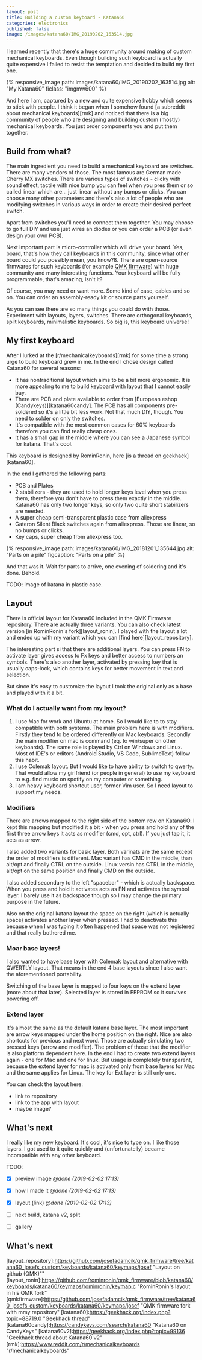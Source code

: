 ```yaml
---
layout: post
title: Building a custom keyboard - Katana60
categories: electronics
published: false
image: /images/katana60/IMG_20190202_163514.jpg
---
```


I learned recently that there's a huge community around making of custom mechanical keyboards. Even though building such keyboard is actually quite expensive I failed to resist the temptation and decided to build my first one.

<!--more-->

{% responsive_image path: images/katana60/IMG_20190202_163514.jpg alt: "My Katana60" ficlass: "imgmw600" %}

And here I am, captured by a new and quite expensive hobby which seems to stick with people. I think it began when I somehow found [a subreddit about mechanical keyboards][rmk] and noticed that there is a big community of people who are designing and building custom (mostly) mechanical keyboards. You just order components you and put them together. 

## Build from what?

The main ingredient you need to build a mechanical keyboard are switches. There are many vendors of those. The most famous are German made Cherry MX switches. There are various types of switches - clicky with sound effect, tactile with nice bump you can feel when you pres them or so called linear which are... just linear without any bumps or clicks. You can choose many other parameters and there's also a lot of people who are modifying switches in various ways in order to create their desired perfect switch.

Apart from switches you'll need to connect them together. You may choose to go full DIY and use just wires an diodes or you can order a PCB (or even design your own PCB).

Next important part is micro-controller which will drive your board. Yes, board,  that's how they call keyboards in this community, since what other board could you possibly mean, you know?ß. There are open-source firmwares for such keyboards (for example [QMK firmware](https://qmk.fm/)) with huge community and many interesting functions. Your keyboard will be fully programmable, that's amazing, isn't it?

Of course, you may need or want more. Some kind of case, cables and so on. You can order an assembly-ready kit or source parts yourself. 

As you can see there are so many things you could do with those. Experiment with layouts, layers, switches. There are orthogonal keyboards, split keyboards, minimalistic keyboards. So big is, this keyboard universe!

## My first keyboard

After I lurked at the [r/mechanicalkeyboards][rmk] for some time a strong urge to build keyboard grew in me. In the end I chose design called Katana60 for several reasons:

- It has nontraditional layout which aims to be a bit more ergonomic. It is more appealing to me to build keyboard with layout that I cannot easily buy.
- There are PCB and plate available to order from [European eshop (Candykeys)][katana60candy]. The PCB has all components pre-soldered so it's a little bit less work. Not that much DIY, though. You need to solder on only the switches. 
- It's compatible with the most common cases for 60% keyboards therefore you can find really cheap ones.
- It has a small gap in the middle where you can see a Japanese symbol for katana. That's cool.

This keyboard is designed by RominRonin, here [is a thread on geekhack][katana60].

In the end I gathered the following parts:

- PCB and Plates
- 2 stabilizers - they are used to hold longer keys level when you press them, therefore you don't have to press them exactly in the middle. Katana60 has only two longer keys, so only two quite short stabilizers are needed.
- A super cheap semi-transparent plastic case from aliexpress
- Gateron Silent Black switches again from aliexpress. Those are linear, so no bumps or clicks.
- Key caps, super cheap from aliexpress too.

{% responsive_image path: images/katana60/IMG_20181201_135644.jpg alt: "Parts on a pile" figcaption: "Parts on a pile"  %}


And that was it. Wait for parts to arrive, one evening of soldering and it's done. Behold.

TODO: image of katana in plastic case.

## Layout

There is official layout for Katana60 included in the QMK Firmware repository. There are actually three variants. You can also check latest version [in RominRonin's fork][layout_ronin]. I played with the layout a lot and ended up with my variant which you can [find here][layout_repository]. 

The interesting part si that there are additional layers. You can press FN to activate layer gives access to Fx keys and better access to numbers an symbols. There's also another layer, activated by pressing key that is usually caps-lock, which contains keys for better movement in text and selection.

But since it's easy to customize the layout I took the original only as a base and played with it a bit.

### What do I actually want from my layout? 

1) I use Mac for work and Ubuntu at home. So I would like to to stay compatible with both systems. The main problem here is with modifiers. Firstly they tend to be ordered differently on Mac keyboards. Secondly the main modifier on mac is command (eq. to win/super on other keyboards). The same role is played by Ctrl on Windows and Linux. Most of IDE's or editors (Android Studio, VS Code, SublimeText) follow this habit.  
2) I use Colemak layout. But I would like to have ability to switch to qwerty. That would allow my girlfriend (or people in general) to use my keyboard to e.g. find music on spotify on my computer or something.
3) I am heavy keyboard shortcut user, former Vim user. So I need layout to support my needs.

### Modifiers

There are arrows mapped to the right side of the bottom row on Katana6O. I kept this mapping but modified it a bit - when you press and hold any of the first three arrow keys it acts as modifier (cmd, opt, ctrl). If you just tap it, it acts as arrow.

I also added two variants for basic layer. Both varinats are the same except the order of modifiers is different. Mac variant has CMD in the middle, than alt/opt and finally CTRL on the outside. Linux versin has CTRL in the middle, alt/opt on the same position and finally CMD on the outside.

I also added secondary to the left "spacebar" - which is actually backspace. When you press and hold it activates acts as FN and activates the symbol layer. I barely use it as backspace though so I may change the primary purpose in the future.

Also on the original katana layout the space on the right (which is actually space) activates another layer when pressed. I had to deactivate this because when I was typing it often happened that space was not registered and that really bothered me.

### Moar base layers!

I also wanted to have base layer with Colemak layout and alternative with QWERTLY layout. That means in the end 4 base layouts since I also want the aforementioned portability. 

Switching of the base layer is mapped to four keys on the extend layer (more about that later). Selected layer is stored in EEPROM so it survives powering off.

### Extend layer

It's almost the same as the default katana base layer. The most important are arrow keys mapped under the home position on the right. Nice are also shortcuts for previous and next word. Those are actually simulating two pressed keys (arrow and modifier). The problem of those that the modifier is also platform dependent here. 
In the end I had to create two extend layers again - one for Mac and one for linux. But usage is completely transparent, because the extend layer for mac is activated only from base layers for Mac and the same applies for Linux. The key for Ext layer is still only one.

You can check the layout here:
- link to repository
- link to the app with layout
- maybe image?

## What's next

I really like my new keyboard. It's cool, it's nice to type on. I like those layers. I got used to it quite quickly and (unfortunatelly) became incompatible with any other keyboard.

TODO:

- [X] preview image _@done (2019-02-02 17:13)_
- [X] how I made it _@done (2019-02-02 17:13)_
- [X] layout (link) _@done (2019-02-02 17:13)_
- [ ] next build, katana v2, split
- [ ] gallery


## What's next

[layout]: http://www.keyboard-layout-editor.com/#/gists/14d62ee67d36621c37888783fa29b107 "My layout"
[layout_image]:https://i.imgur.com/qQtYqPy.png "Layout image"
[layout_repository]:https://github.com/josefadamcik/qmk_firmware/tree/katana60_josefs_custom/keyboards/katana60/keymaps/josef "Layout on github (QMK)""
[layout_ronin]:https://github.com/rominronin/qmk_firmware/blob/katana60/keyboards/katana60/keymaps/rominronin/keymap.c "RominRonin's layout in his QMK fork"
[qmkfirmware]:https://github.com/josefadamcik/qmk_firmware/tree/katana60_josefs_custom/keyboards/katana60/keymaps/josef "QMK firmware fork with mmy repository"
[katana60]:https://geekhack.org/index.php?topic=88719.0 "Geekhack thread"
[katana60candy]:https://candykeys.com/search/katana60 "Katana60 on CandyKeys"
[katana60v2]:https://geekhack.org/index.php?topic=99136 "Geekhack thread about Katana60 v2"
[rmk]:https://www.reddit.com/r/mechanicalkeyboards "r/mechanicalkeyboards"
